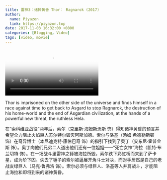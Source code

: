 ```yaml
---
title: 雷神3：诸神黄昏 Thor： Ragnarok (2017)
author:
  name: Piyazon
  link: https://piyazon.top
date: 2017-11-03 16:32:00 +0800
categories: [Blogging, Video]
tags: [video, movie]
---
```



<video id="player" class="weixin_video" playsinline controls x-webkit-airplay poster="https://git.lug.ustc.edu.cn/flame3/images/-/raw/main/movie/thor-3.jpg"
  wxv="wxv_2188183414623830017" src="">
  <track kind="captions" label="English" src="https://piyazon.top/storage/assets/subtitles/thor-3-ec.vtt" srclang="en"
      />
</video>

Thor is imprisoned on the other side of the universe and finds himself in a race against time to get back to Asgard to stop Ragnarok, the destruction of his home-world and the end of Asgardian civilization, at the hands of a powerful new threat, the ruthless Hela.


在“索科维亚战役”两年后，索尔（克里斯·海姆斯沃斯 饰）得知诸神黄昏的预言并希望全力阻止火焰巨人苏尔特尔毁灭阿斯加德。索尔与洛基（汤姆·希德勒斯顿 饰）在奇异博士（本尼迪克特·康伯巴奇 饰）的指引下找到了奥丁（安东尼·霍普金斯 饰）。奥丁向他们兄弟二人道出他们还有一位姐姐——“死亡女神”海拉（凯特·布兰切特 饰）。在一场战斗里雷神之锤被海拉所毁，索尔跌下彩虹桥而来到了萨卡星，成为阶下囚。失去了锤子的索尔被逼展开角斗士对决，而对手居然是自己的老战友绿巨人（马克·鲁弗洛 饰）。索尔必须与绿巨人、洛基等人并肩战斗，才能阻止海拉和即将到来的诸神黄昏。